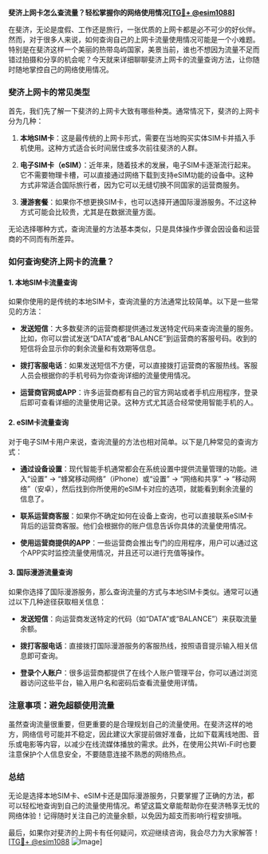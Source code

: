 **斐济上网卡怎么查流量？轻松掌握你的网络使用情况[[TG💪+ @esim1088](https://t.me/s/esim1088)]**

在斐济，无论是度假、工作还是旅行，一张优质的上网卡都是必不可少的好伙伴。然而，对于很多人来说，如何查询自己的上网卡流量使用情况可能是一个小难题。特别是在斐济这样一个美丽的热带岛屿国家，美景当前，谁也不想因为流量不足而错过拍摄和分享的机会呢？今天就来详细聊聊斐济上网卡的流量查询方法，让你随时随地掌控自己的网络使用情况。

### 斐济上网卡的常见类型

首先，我们先了解一下斐济的上网卡大致有哪些种类。通常情况下，斐济的上网卡分为几种：

1. **本地SIM卡**：这是最传统的上网卡形式，需要在当地购买实体SIM卡并插入手机使用。这种方式适合长时间居住或多次前往斐济的人群。
   
2. **电子SIM卡（eSIM）**：近年来，随着技术的发展，电子SIM卡逐渐流行起来。它不需要物理卡槽，可以直接通过网络下载到支持eSIM功能的设备中。这种方式非常适合国际旅行者，因为它可以无缝切换不同国家的运营商服务。

3. **漫游套餐**：如果你不想更换SIM卡，也可以选择开通国际漫游服务。不过这种方式可能会比较贵，尤其是在数据流量方面。

无论选择哪种方式，查询流量的方法基本类似，只是具体操作步骤会因设备和运营商的不同而有所差异。

### 如何查询斐济上网卡的流量？

#### 1. 本地SIM卡流量查询

如果你使用的是传统的本地SIM卡，查询流量的方法通常比较简单。以下是一些常见的方法：

- **发送短信**：大多数斐济的运营商都提供通过发送特定代码来查询流量的服务。比如，你可以尝试发送“DATA”或者“BALANCE”到运营商的客服号码。收到的短信将会显示你的剩余流量和有效期等信息。
  
- **拨打客服电话**：如果发送短信不方便，可以直接拨打运营商的客服热线。客服人员会根据你的手机号码为你查询详细的流量使用情况。

- **运营商官网或APP**：许多运营商都有自己的官方网站或者手机应用程序，登录后即可查看详细的流量使用记录。这种方式尤其适合经常使用智能手机的人。

#### 2. eSIM卡流量查询

对于电子SIM卡用户来说，查询流量的方法也相对简单。以下是几种常见的查询方式：

- **通过设备设置**：现代智能手机通常都会在系统设置中提供流量管理的功能。进入“设置” -> “蜂窝移动网络”（iPhone）或“设置” -> “网络和共享” -> “移动网络”（安卓），然后找到你所使用的eSIM卡对应的选项，就能看到剩余流量的信息了。

- **联系运营商客服**：如果你不确定如何在设备上查询，也可以直接联系eSIM卡背后的运营商客服。他们会根据你的账户信息告诉你具体的流量使用情况。

- **使用运营商提供的APP**：一些运营商会推出专门的应用程序，用户可以通过这个APP实时监控流量使用情况，并且还可以进行充值等操作。

#### 3. 国际漫游流量查询

如果你选择了国际漫游服务，那么查询流量的方式与本地SIM卡类似。通常可以通过以下几种途径获取相关信息：

- **发送短信**：向运营商发送特定的代码（如“DATA”或“BALANCE”）来获取流量余额。

- **拨打客服电话**：直接拨打国际漫游服务的客服热线，按照语音提示输入相关信息即可查询。

- **登录个人账户**：很多运营商都提供了在线个人账户管理平台，你可以通过浏览器访问这些平台，输入用户名和密码后查看流量使用详情。

### 注意事项：避免超额使用流量

虽然查询流量很重要，但更重要的是合理规划自己的流量使用。在斐济这样的地方，网络信号可能并不稳定，因此建议大家提前做好准备，比如下载离线地图、音乐或电影等内容，以减少在线流媒体播放的需求。此外，在使用公共Wi-Fi时也要注意保护个人信息安全，不要随意连接不熟悉的网络热点。

### 总结

无论是选择本地SIM卡、eSIM卡还是国际漫游服务，只要掌握了正确的方法，都可以轻松地查询到自己的流量使用情况。希望这篇文章能帮助你在斐济畅享无忧的网络体验！记得随时关注自己的流量余额，以免因为超支而影响行程安排哦。

最后，如果你对斐济的上网卡有任何疑问，欢迎继续咨询，我会尽力为大家解答！[[TG💪+ @esim1088](https://t.me/s/esim1088) ![Image](https://i.postimg.cc/4NQfJmqS/Snipaste-2025-05-13-00-14-12.png)]